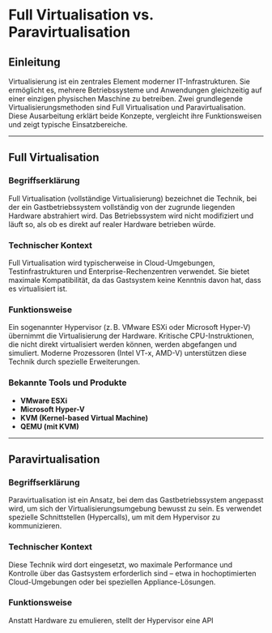 # Full Virtualisation vs. Paravirtualisation

## Einleitung

Virtualisierung ist ein zentrales Element moderner IT-Infrastrukturen. Sie ermöglicht es, mehrere Betriebssysteme und Anwendungen gleichzeitig auf einer einzigen physischen Maschine zu betreiben. Zwei grundlegende Virtualisierungsmethoden sind Full Virtualisation und Paravirtualisation. Diese Ausarbeitung erklärt beide Konzepte, vergleicht ihre Funktionsweisen und zeigt typische Einsatzbereiche.

---

## Full Virtualisation

### Begriffserklärung

Full Virtualisation (vollständige Virtualisierung) bezeichnet die Technik, bei der ein Gastbetriebssystem vollständig von der zugrunde liegenden Hardware abstrahiert wird. Das Betriebssystem wird nicht modifiziert und läuft so, als ob es direkt auf realer Hardware betrieben würde.

### Technischer Kontext

Full Virtualisation wird typischerweise in Cloud-Umgebungen, Testinfrastrukturen und Enterprise-Rechenzentren verwendet. Sie bietet maximale Kompatibilität, da das Gastsystem keine Kenntnis davon hat, dass es virtualisiert ist.

### Funktionsweise

Ein sogenannter Hypervisor (z. B. VMware ESXi oder Microsoft Hyper-V) übernimmt die Virtualisierung der Hardware. Kritische CPU-Instruktionen, die nicht direkt virtualisiert werden können, werden abgefangen und simuliert. Moderne Prozessoren (Intel VT-x, AMD-V) unterstützen diese Technik durch spezielle Erweiterungen.

### Bekannte Tools und Produkte

- **VMware ESXi**
- **Microsoft Hyper-V**
- **KVM (Kernel-based Virtual Machine)**
- **QEMU (mit KVM)**

---

## Paravirtualisation

### Begriffserklärung

Paravirtualisation ist ein Ansatz, bei dem das Gastbetriebssystem angepasst wird, um sich der Virtualisierungsumgebung bewusst zu sein. Es verwendet spezielle Schnittstellen (Hypercalls), um mit dem Hypervisor zu kommunizieren.

### Technischer Kontext

Diese Technik wird dort eingesetzt, wo maximale Performance und Kontrolle über das Gastsystem erforderlich sind – etwa in hochoptimierten Cloud-Umgebungen oder bei speziellen Appliance-Lösungen.

### Funktionsweise

Anstatt Hardware zu emulieren, stellt der Hypervisor eine API
